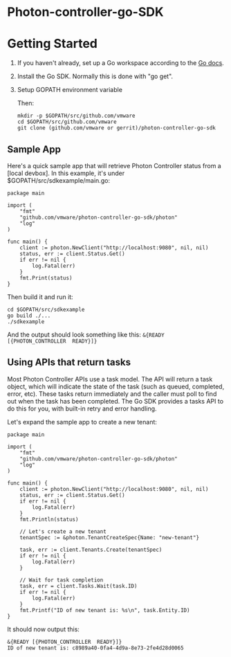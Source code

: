 # Photon-controller-go-SDK

# Getting Started

1. If you haven't already, set up a Go workspace according to the [Go docs](http://golang.org/doc).
2. Install the Go SDK. Normally this is done with "go get".
3. Setup GOPATH environment variable

	Then:
	```
	mkdir -p $GOPATH/src/github.com/vmware
	cd $GOPATH/src/github.com/vmware
	git clone (github.com/vmware or gerrit)/photon-controller-go-sdk
	```

## Sample App

Here's a quick sample app that will retrieve Photon Controller status from a [local devbox]. In this example, it's under $GOPATH/src/sdkexample/main.go:

```golang
package main

import (
	"fmt"
	"github.com/vmware/photon-controller-go-sdk/photon"
	"log"
)

func main() {
	client := photon.NewClient("http://localhost:9080", nil, nil)
	status, err := client.Status.Get()
	if err != nil {
		log.Fatal(err)
	}
	fmt.Print(status)
}
```

Then build it and run it:

```
cd $GOPATH/src/sdkexample
go build ./...
./sdkexample
```

And the output should look something like this:
`&{READY [{PHOTON_CONTROLLER  READY}]}`

## Using APIs that return tasks

Most Photon Controller APIs use a task model. The API will return a task object, which will indicate the state of the task (such as queued, completed, error, etc).
These tasks return immediately and the caller must poll to find out when the task has been completed.
The Go SDK provides a tasks API to do this for you, with built-in retry and error handling.

Let's expand the sample app to create a new tenant:

```
package main

import (
	"fmt"
	"github.com/vmware/photon-controller-go-sdk/photon"
	"log"
)

func main() {
	client := photon.NewClient("http://localhost:9080", nil, nil)
	status, err := client.Status.Get()
	if err != nil {
		log.Fatal(err)
	}
	fmt.Println(status)

	// Let's create a new tenant
	tenantSpec := &photon.TenantCreateSpec{Name: "new-tenant"}

	task, err := client.Tenants.Create(tenantSpec)
	if err != nil {
		log.Fatal(err)
	}

	// Wait for task completion
	task, err = client.Tasks.Wait(task.ID)
	if err != nil {
		log.Fatal(err)
	}
	fmt.Printf("ID of new tenant is: %s\n", task.Entity.ID)
}

```

It should now output this:

```
&{READY [{PHOTON_CONTROLLER  READY}]}
ID of new tenant is: c8989a40-0fa4-4d9a-8e73-2fe4d28d0065
```
